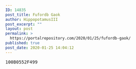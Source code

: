 ```yaml
---
ID: 14835
post_title: Fufordb Gaok
author: HippopotamusIII
post_excerpt: ""
layout: post
permalink: >
  https://portalrepository.com/2020/01/25/fufordb-gaok/
published: true
post_date: 2020-01-25 14:04:12
---
```

<pre>100B0552F499</pre>